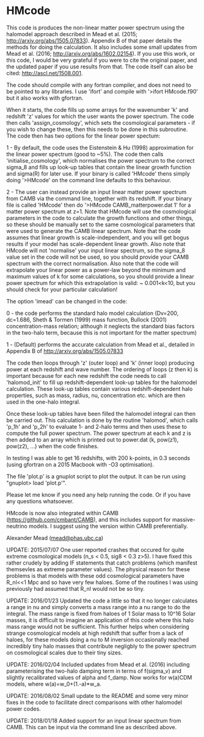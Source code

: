 # HMcode

This code is produces the non-linear matter power spectrum using the halomodel approach described in Mead et al. (2015; http://arxiv.org/abs/1505.07833). Appendix B of that paper details the methods for doing the calculation. It also includes some small updates from Mead et al. (2016; http://arxiv.org/abs/1602.02154). If you use this work, or this code, I would be very grateful if you were to cite the original paper, and the updated paper if you use results from that. The code itself can also be cited: http://ascl.net/1508.001.

The code should compile with any fortran compiler, and does not need to be pointed to any libraries. I use 'ifort' and compile with '>ifort HMcode.f90' but it also works with gfortran.

When it starts, the code fills up some arrays for the wavenumber 'k' and redshift 'z' values for which the user wants the power spectrum. The code then calls 'assign_cosmology', which sets the cosmological parameters - if you wish to change these, then this needs to be done in this subroutine. The code then has two options for the linear power spectum:

1 - By default, the code uses the Eistenstein & Hu (1998) approximation for the linear power spectrum (good to ~5%). The code then calls 'initialise_cosmology', which normalises the power spectrum to the correct sigma_8 and fills up look-up tables that contain the linear growth function and sigma(R) for later use. If your binary is called 'HMcode' thens simply doing '>HMcode' on the command line defaults to this behaviour.

2 - The user can instead provide an input linear matter power spectrum from CAMB via the command line, together with its redshift. If your binary file is called 'HMcode' then do '>HMcode CAMB_matterpower.dat 1' for a matter power spectrum at z=1. Note that HMcode will use the cosmological parameters in the code to calculate the growth functions and other things, so these should be manually set to the same cosmological parameters that were used to generate the CAMB linear spectrum. Note that the code assumes that linear growth is scale-independent, and you will get bogus results if your model has scale-dependent linear growth. Also note that HMcode will not 'normalise' your input linear spectrum, so the sigma_8 value set in the code will not be used, so you should provide your CAMB spectrum with the correct normalisation. Also note that the code will extrapolate your linear power as a power-law beyond the minimum and maximum values of k for some calculations, so you should provide a linear power spectrum for which this extrapolation is valid: ~ 0.001<k<10, but you should check for your particular calculation!

The option 'imead' can be changed in the code:

0 - the code performs the standard halo model calculation (Dv=200, dc=1.686, Sheth & Tormen (1999) mass function, Bullock (2001) concentration-mass relation; although it neglects the standard bias factors in the two-halo term, because this is not important for the matter spectrum)

1 - (Default) performs the accurate calculation from Mead et al., detailed in Appendix B of http://arxiv.org/abs/1505.07833 

The code then loops through 'z' (outer loop) and 'k' (inner loop) producing power at each redshift and wave number. The ordering of loops (z then k) is important because for each new redshift the code needs to call 'halomod_init' to fill up redshift-dependent look-up tables for the halomodel calculation. These look-up tables contain various redshift-dependent halo properties, such as mass, radius, nu, concentration etc. which are then used in the one-halo integral.

Once these look-up tables have been filled the halomodel integral can then be carried out. This calculation is done by the routine 'halomod', which calls 'p_1h' and 'p_2h' to evaluate 1- and 2-halo terms and then uses these to compute the full power spectrum. The power spectrum at each k and z is then added to an array which is printed out to power.dat (k, pow(z1), pow(z2), ...) when the code finishes.

In testing I was able to get 16 redshifts, with 200 k-points, in 0.3 seconds (using gfortran on a 2015 Macbook with -O3 optimisation). 

The file 'plot.p' is a gnuplot script to plot the output. It can be run using "gnuplot> load 'plot.p'".

Please let me know if you need any help running the code. Or if you have any questions whatsoever.

HMcode is now also integrated within CAMB (https://github.com/cmbant/CAMB), and this includes support for massive-neutrino models. I suggest using the version within CAMB preferentially.

Alexander Mead
(mead@phas.ubc.ca)

UPDATE: 2015/07/07
One user reported crashes that occured for quite extreme cosmological models (n_s < 0.5, sig8 < 0.3 z>5). I have fixed this rather crudely by adding IF statements that catch problems (which manifest themsevles as extreme parameter values). The physical reason for these problems is that models with these odd cosmological parameters have R_nl<<1 Mpc and so have very few haloes. Some of the routines I was using previously had assumed that R_nl would not be so tiny.

UPDATE: 2016/01/23
Updated the code a little so that it no longer calculates a range in nu and simply converts a mass range into a nu range to do the integral. The mass range is fixed from haloes of 1 Solar mass to 10^16 Solar masses, it is difficult to imagine an application of this code where this halo mass range would not be sufficient. This further helps when considering strange cosmological models at high redshift that suffer from a lack of haloes, for these models doing a nu to M inversion occasionally reached incredibly tiny halo masses that contribute negligbly to the power spectrum on cosmological scales due to their tiny sizes.

UPDATE: 2016/02/04
Included updates from Mead et al. (2016) including parameterising the two-halo damping term in terms of f(sigma_v) and slightly recalibrated values of alpha and f_damp. Now works for w(a)CDM models, where w(a)=w_0+(1.-a)*w_a.

UPDATE: 2016/08/02
Small update to the README and some very minor fixes in the code to facilitate direct comparisons with other halomodel power codes.

UPDATE: 2018/01/18
Added support for an input linear spectrum from CAMB. This can be input via the command line as described above.
